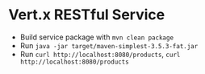 
# Vert.x RESTful Service 

- Build service package with `` mvn clean package ``
- Run `` java -jar target/maven-simplest-3.5.3-fat.jar ``
- Run `` curl http://localhost:8080/products ``, `` curl http://localhost:8080/products `` 



